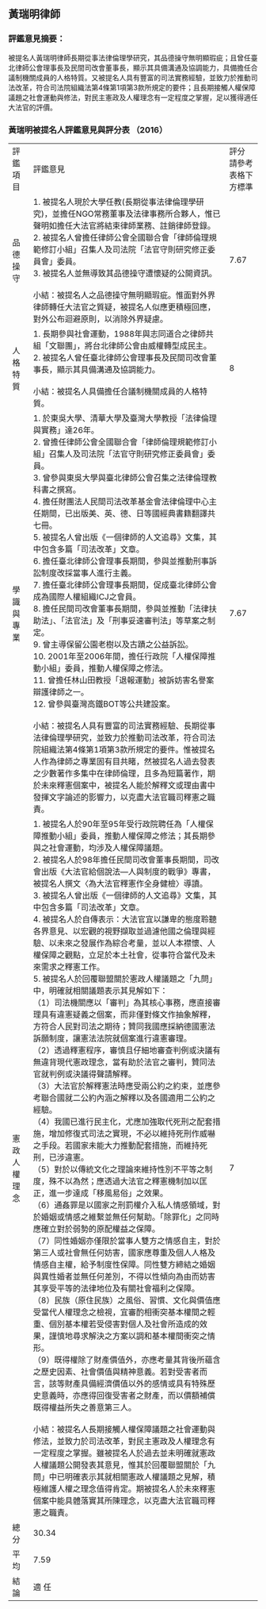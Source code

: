 ## 黃瑞明律師

### 評鑑意見摘要：

被提名人黃瑞明律師長期從事法律倫理學研究，其品德操守無明顯瑕疵；且曾任臺北律師公會理事長及民間司改會董事長，顯示其具備溝通及協調能力，具備擔任合議制機關成員的人格特質。又被提名人具有豐富的司法實務經驗，並致力於推動司法改革，符合司法院組織法第4條第1項第3款所規定的要件；且長期接觸人權保障議題之社會運動與修法，對民主憲政及人權理念有一定程度之掌握，足以獲得適任大法官的評價。
 
### 黃瑞明被提名人評鑑意見與評分表 （2016）

<table class="table table-bordered table-hover table-condensed">
    <tbody>
        <tr>
            <td>評鑑項目</td>
            <td>評鑑意見</td>
            <td>評分<br/> 請參考表格下方標準</td>
        </tr>
        <tr>
            <td>品德操守</td>
            <td>1. 被提名人現於大學任教(長期從事法律倫理學研究)，並擔任NGO常務董事及法律事務所合夥人，惟已聲明如擔任大法官將結束律師業務、註銷律師登錄。<br/> 2. 被提名人曾擔任律師公會全國聯合會「律師倫理規範修訂小組」召集人及司法院「法官守則研究修正委員會」委員。<br/> 3. 被提名人並無導致其品德操守遭懷疑的公開資訊。<br/> <br/> 小結：被提名人之品德操守無明顯瑕疵。惟面對外界律師轉任大法官之質疑，被提名人似應更積極回應，對外公布迴避原則，以消除外界疑慮。</td>
            <td>7.67</td>
        </tr>
        <tr>
            <td>人格特質</td>
            <td>1. 長期參與社會運動，1988年與志同道合之律師共組「文聯團」，將台北律師公會由威權轉型成民主。<br/> 2. 被提名人曾任臺北律師公會理事長及民間司改會董事長，顯示其具備溝通及協調能力。<br/> <br/> 小結：被提名人具備擔任合議制機關成員的人格特質。</td>
            <td>8</td>
        </tr>
        <tr>
            <td>學識與專業</td>
            <td>1. 於東吳大學、清華大學及臺灣大學教授「法律倫理與實務」達26年。<br/> 2. 曾擔任律師公會全國聯合會「律師倫理規範修訂小組」召集人及司法院「法官守則研究修正委員會」委員。<br/> 3. 曾參與東吳大學與臺北律師公會召集之法律倫理教科書之撰寫。<br/> 4. 擔任財團法人民間司法改革基金會法律倫理中心主任期間，已出版美、英、德、日等國經典書籍翻譯共七冊。<br/> 5. 被提名人曾出版《一個律師的人文追尋》文集，其中包含多篇「司法改革」文章。<br/> 6. 擔任臺北律師公會理事長期間，參與並推動刑事訴訟制度改採當事人進行主義。<br/> 7. 擔任臺北律師公會理事長期間，促成臺北律師公會成為國際人權組織ICJ之會員。<br/> 8. 擔任民間司改會董事長期間，參與並推動「法律扶助法」、「法官法」及「刑事妥速審判法」等草案之制定。<br/> 9. 曾主導保留公園老樹以及古蹟之公益訴訟。<br/> 10. 2001年至2006年間，擔任行政院「人權保障推動小組」委員，推動人權保障之修法。<br/> 11. 曾擔任林山田教授「退報運動」被訴妨害名譽案辯護律師之一。<br/> 12. 曾參與臺灣高鐵BOT等公共建設案。<br/> <br/> 小結：被提名人具有豐富的司法實務經驗、長期從事法律倫理學研究，並致力於推動司法改革，符合司法院組織法第4條第1項第3款所規定的要件。惟被提名人作為律師之專業固有目共睹，然被提名人過去發表之少數著作多集中在律師倫理，且多為短篇著作，期於未來釋憲個案中，被提名人能於解釋文或理由書中發揮文字論述的影響力，以克盡大法官職司釋憲之職責。</td>
            <td>7.67</td>
        </tr>
        <tr>
            <td>憲政人權理念</td>
            <td>1. 被提名人於90年至95年受行政院聘任為「人權保障推動小組」委員，推動人權保障之修法；其長期參與之社會運動，均涉及人權保障議題。<br/> 2. 被提名人於98年擔任民間司改會董事長期間，司改會出版《大法官給個說法—人與制度的戰爭》專書，被提名人撰文〈為大法官釋憲作全身健檢〉導讀。<br/> 3. 被提名人曾出版《一個律師的人文追尋》文集，其中包含多篇「司法改革」文章。<br/> 4. 被提名人於自傳表示：大法官宜以謙卑的態度聆聽各界意見、以宏觀的視野擷取並過濾他國之倫理與經驗、以未來之發展作為綜合考量，並以人本襟懷、人權保障之觀點，立足於本土社會，從事符合當代及未來需求之釋憲工作。<br/> 5. 被提名人於回覆聯盟關於憲政人權議題之「九問」中，明確就相關議題表示其見解如下：<br/> （1）司法機關應以「審判」為其核心事務，應直接審理具有違憲疑義之個案，而非僅對條文作抽象解釋，方符合人民對司法之期待；贊同我國應採納德國憲法訴願制度，讓憲法法院就個案進行違憲審理。<br/> （2）透過釋憲程序，審慎且仔細地審查判例或決議有無違背現代憲政理念，當有助於法官之審判，贊同法官就判例或決議得聲請解釋。<br/> （3）大法官於解釋憲法時應受兩公約之約束，並應參考聯合國就二公約內涵之解釋以及各國適用二公約之經驗。<br/> （4）我國已進行民主化，尤應加強取代死刑之配套措施，增加修復式司法之實現，不必以維持死刑作威嚇之手段。若國家未能大力推動配套措施，而維持死刑，已涉違憲。<br/> （5）對於以傳統文化之理論來維持性別不平等之制度，殊不以為然；應透過大法官之釋憲機制加以匡正，進一步達成「移風易俗」之效果。<br/> （6）通姦罪是以國家之刑罰權介入私人情感領域，對於婚姻或情感之維繫並無任何幫助。「除罪化」之同時應確立對於弱勢的原配權益之保障。<br/> （7）同性婚姻亦僅限於當事人雙方之情感自主，對於第三人或社會無任何妨害，國家應尊重及個人人格及情感自主權，給予制度性保障。同性雙方締結之婚姻與異性婚者並無任何差別，不得以性傾向為由而妨害其享受平等的法律地位及有關社會福利之保障。<br/> （8）民族（原住民族）之風俗、習慣、文化與價值應受當代人權理念之檢視，宜審酌相衝突基本權間之輕重、個別基本權若受侵害對個人及社會所造成的效果，謹慎地尋求解決之方案以調和基本權間衝突之情形。<br/> （9）既得權除了財產價值外，亦應考量其背後所蘊含之歷史因素、社會價值與精神意義。若對受害者而言，該等財產具備經濟價值以外的感情或具有特殊歷史意義時，亦應得回復受害者之財產，而以價額補償既得權益所失之善意第三人。<br/> <br/> 小結：被提名人長期接觸人權保障議題之社會運動與修法，並致力於司法改革，對民主憲政及人權理念有一定程度之掌握。雖被提名人於過去並未明確就憲政人權議題公開發表其意見，惟其於回覆聯盟關於「九問」中已明確表示其就相關憲政人權議題之見解，積極維護人權之理念值得肯定。期被提名人於未來釋憲個案中能具體落實其所陳理念，以克盡大法官職司釋憲之職責。</td>
            <td>7</td>
        </tr>
        <tr>
            <td>總 分</td>
            <td colspan="2">30.34</td>
        </tr>
        <tr>
            <td>平 均</td>
            <td colspan="2">7.59</td>
        </tr>
        <tr>
            <td>結 論</td>
            <td colspan="2">適 任</td>
        </tr>
    </tbody>
</table>

